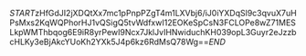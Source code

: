 $START$zHfGdJI2jXDQtXx7mc1pPnpPZgT4m1LXVbj6/iJ0iYXDqSl9c3qvuX7uHPsMxs2KqWQPhorHJ1vQSigQ5tvWdfxwI12EOKeSpCsN3FCLOPe8wZ71MESLkpWMThbqog6E9iR8yrPewI9Ncx7JklJvIHNwiduchKH039opL3Guyr2eJzzbcHLKy3eBjAkcYUoKh2YXk5J4p6kz6RdMsQ78Wg==$END$